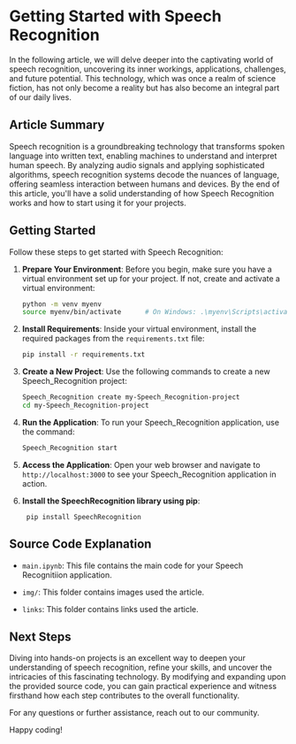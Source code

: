 # Getting Started with Speech Recognition

In the following article, we will delve deeper into the captivating world of speech recognition, uncovering its inner workings, applications, challenges, and future potential. This technology, which was once a realm of science fiction, has not only become a reality but has also become an integral part of our daily lives.

## Article Summary

Speech recognition is a groundbreaking technology that transforms spoken language into written text, enabling machines to understand and interpret human speech. By analyzing audio signals and applying sophisticated algorithms, speech recognition systems decode the nuances of language, offering seamless interaction between humans and devices. By the end of this article, you'll have a solid understanding of how Speech Recognition works and how to start using it for your projects.

## Getting Started

Follow these steps to get started with Speech Recognition:

1. **Prepare Your Environment**: Before you begin, make sure you have a virtual environment set up for your project. If not, create and activate a virtual environment:

    ```sh
    python -m venv myenv
    source myenv/bin/activate      # On Windows: .\myenv\Scripts\activate
    ```

2. **Install Requirements**: Inside your virtual environment, install the required packages from the `requirements.txt` file:

    ```sh
    pip install -r requirements.txt
    ```

3. **Create a New Project**: Use the following commands to create a new Speech_Recognition project:

    ```sh
    Speech_Recognition create my-Speech_Recognition-project
    cd my-Speech_Recognition-project
    ```

4. **Run the Application**: To run your Speech_Recognition application, use the command:

    ```sh
    Speech_Recognition start
    ```

5. **Access the Application**: Open your web browser and navigate to `http://localhost:3000` to see your Speech_Recognition application in action.
   
6. **Install the SpeechRecognition library using pip**:
   ```
    pip install SpeechRecognition
    ```

## Source Code Explanation


- `main.ipynb`: This file contains the main code for your Speech Recognitiion application. 

- `img/`: This folder contains images used the article.

- `links`: This folder contains links used the article.


## Next Steps

Diving into hands-on projects is an excellent way to deepen your understanding of speech recognition, refine your skills, and uncover the intricacies of this fascinating technology. By modifying and expanding upon the provided source code, you can gain practical experience and witness firsthand how each step contributes to the overall functionality. 

For any questions or further assistance, reach out to our community.

Happy coding!

